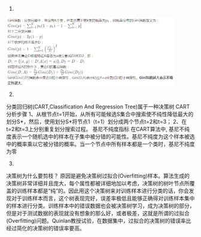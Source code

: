 1. 
<img align="center" src="../figs/1.png" width="450" alt="sota">

2. 
分类回归树(CART,Classification And Regression Tree)属于一种决策树
CART分析步骤
1、从根节点t=1开始，从所有可能候选S集合中搜索使不纯性降低最大的划分S*，然后，使用划分S*将节点1（t=1）划分成两个节点t=2和t=3；
2、在t=2和t=3上分别重复划分搜索过程。
基尼不纯度指标
在CART算法中, 基尼不纯度表示一个随机选中的样本在子集中被分错的可能性。基尼不纯度为这个样本被选中的概率乘以它被分错的概率。当一个节点中所有样本都是一个类时，基尼不纯度为零

3.
决策树为什么要剪枝？
原因是避免决策树过拟合(Overfitting)样本。算法生成的决策树非常详细并且庞大，每个属性都被详细地加以考虑，决策树的树叶节点所覆盖的训练样本都是“纯”的。因此用这个决策树来对训练样本进行分类的话，你会发现对于训练样本而言，这个树表现完好，误差率极低且能够正确得对训练样本集中的样本进行分类。训练样本中的错误数据也会被决策树学习，成为决策树的部分，但是对于测试数据的表现就没有想象的那么好，或者极差，这就是所谓的过拟合(Overfitting)问题。Quinlan教授试验，在数据集中，过拟合的决策树的错误率比经过简化的决策树的错误率要高。
 
